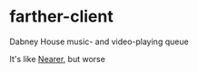 # farther-client
Dabney House music- and video-playing queue

It's like [Nearer](https://github.com/ejaszewski/nearer-client), but worse
